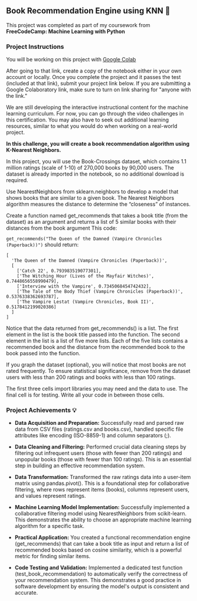 ## Book Recommendation Engine using KNN 🎯

This project was completed as part of my coursework from **FreeCodeCamp: Machine Learning with Python**

### Project Instructions 

You will be working on this project with [Google Colab](https://colab.research.google.com/drive/1Neq9kkKsk-mYGdH8gwclFsjnqzA7pZD_#scrollTo=jd2SLCh8oxMh)

After going to that link, create a copy of the notebook either in your own account or locally. Once you complete the project and it passes the test (included at that link), submit your project link below. If you are submitting a Google Colaboratory link, make sure to turn on link sharing for "anyone with the link."

We are still developing the interactive instructional content for the machine learning curriculum. For now, you can go through the video challenges in this certification. You may also have to seek out additional learning resources, similar to what you would do when working on a real-world project.

**In this challenge, you will create a book recommendation algorithm using K-Nearest Neighbors.**

In this project, you will use the Book-Crossings dataset, which contains 1.1 million ratings (scale of 1-10) of 270,000 books by 90,000 users. The dataset is already imported in the notebook, so no additional download is required.

Use NearestNeighbors from sklearn.neighbors to develop a model that shows books that are similar to a given book. The Nearest Neighbors algorithm measures the distance to determine the “closeness” of instances.

Create a function named get_recommends that takes a book title (from the dataset) as an argument and returns a list of 5 similar books with their distances from the book argument
This code:

```get_recommends("The Queen of the Damned (Vampire Chronicles (Paperback))")```
should return:

```
[
  'The Queen of the Damned (Vampire Chronicles (Paperback))',
  [
    ['Catch 22', 0.793983519077301], 
    ['The Witching Hour (Lives of the Mayfair Witches)', 0.7448656558990479], 
    ['Interview with the Vampire', 0.7345068454742432],
    ['The Tale of the Body Thief (Vampire Chronicles (Paperback))', 0.5376338362693787],
    ['The Vampire Lestat (Vampire Chronicles, Book II)', 0.5178412199020386]
  ]
]
```

Notice that the data returned from get_recommends() is a list. The first element in the list is the book title passed into the function. The second element in the list is a list of five more lists. Each of the five lists contains a recommended book and the distance from the recommended book to the book passed into the function.

If you graph the dataset (optional), you will notice that most books are not rated frequently. To ensure statistical significance, remove from the dataset users with less than 200 ratings and books with less than 100 ratings.

The first three cells import libraries you may need and the data to use. The final cell is for testing. Write all your code in between those cells.

### Project Achievements 💡 

- **Data Acquisition and Preparation:** Successfully read and parsed raw data from CSV files (ratings.csv and books.csv), handled specific file attributes like encoding (ISO-8859-1) and column separators (;).

- **Data Cleaning and Filtering:** Performed crucial data cleaning steps by filtering out infrequent users (those with fewer than 200 ratings) and unpopular books (those with fewer than 100 ratings). This is an essential step in building an effective recommendation system.

- **Data Transformation:** Transformed the raw ratings data into a user-item matrix using pandas.pivot(). This is a foundational step for collaborative filtering, where rows represent items (books), columns represent users, and values represent ratings.

- **Machine Learning Model Implementation:** Successfully implemented a collaborative filtering model using NearestNeighbors from scikit-learn. This demonstrates the ability to choose an appropriate machine learning algorithm for a specific task.

- **Practical Application:** You created a functional recommendation engine (get_recommends) that can take a book title as input and return a list of recommended books based on cosine similarity, which is a powerful metric for finding similar items.

- **Code Testing and Validation:** Implemented a dedicated test function (test_book_recommendation) to automatically verify the correctness of your recommendation system. This demonstrates a good practice in software development by ensuring the model's output is consistent and accurate.
